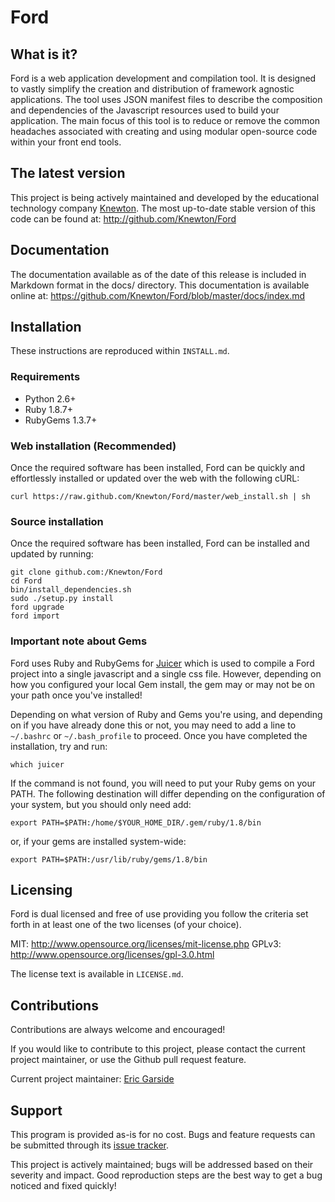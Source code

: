 # Ford

## What is it?

Ford is a web application development and compilation tool. It is designed to
vastly simplify the creation and distribution of framework agnostic
applications. The tool uses JSON manifest files to describe the composition
and dependencies of the Javascript resources used to build your application.
The main focus of this tool is to reduce or remove the common headaches
associated with creating and using modular open-source code within your front
end tools.

## The latest version

This project is being actively maintained and developed by the educational
technology company [Knewton](http://www.knewton.com/). The most up-to-date
stable version of this code can be found at: http://github.com/Knewton/Ford

## Documentation

The documentation available as of the date of this release is included in
Markdown format in the docs/ directory. This documentation is available online
at: https://github.com/Knewton/Ford/blob/master/docs/index.md

## Installation

These instructions are reproduced within `INSTALL.md`.

### Requirements

* Python 2.6+
* Ruby 1.8.7+
* RubyGems 1.3.7+

### Web installation (Recommended)

Once the required software has been installed, Ford can be quickly and
effortlessly installed or updated over the web with the following cURL:

    curl https://raw.github.com/Knewton/Ford/master/web_install.sh | sh

### Source installation

Once the required software has been installed, Ford can be installed and
updated by running:

    git clone github.com:/Knewton/Ford
    cd Ford
    bin/install_dependencies.sh
    sudo ./setup.py install
    ford upgrade
    ford import

### Important note about Gems

Ford uses Ruby and RubyGems for [Juicer](http://cjohansen.no/en/ruby/juicer_a_css_and_javascript_packaging_tool)
which is used to compile a Ford project into a single javascript and a single
css file. However, depending on how you configured your local Gem install, the
gem may or may not be on your path once you've installed!

Depending on what version of Ruby and Gems you're using, and depending on if
you have already done this or not, you may need to add a line to `~/.bashrc` or
`~/.bash_profile` to proceed. Once you have completed the installation, try and
run:

    which juicer

If the command is not found, you will need to put your Ruby gems on your PATH.
The following destination will differ depending on the configuration of your
system, but you should only need add:

    export PATH=$PATH:/home/$YOUR_HOME_DIR/.gem/ruby/1.8/bin

or, if your gems are installed system-wide:

    export PATH=$PATH:/usr/lib/ruby/gems/1.8/bin

## Licensing

Ford is dual licensed and free of use providing you follow the criteria set
forth in at least one of the two licenses (of your choice).

  MIT: http://www.opensource.org/licenses/mit-license.php
  GPLv3: http://www.opensource.org/licenses/gpl-3.0.html

The license text is available in `LICENSE.md`.

## Contributions

Contributions are always welcome and encouraged!

If you would like to contribute to this project, please contact the current
project maintainer, or use the Github pull request feature.

Current project maintainer: [Eric Garside](https://github.com/garside)

## Support

This program is provided as-is for no cost. Bugs and feature requests can be
submitted through its [issue tracker](https://github.com/Knewton/Ford/issues).

This project is actively maintained; bugs will be addressed based on
their severity and impact. Good reproduction steps are the best way to get a
bug noticed and fixed quickly!

